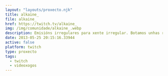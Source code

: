 ```yaml
---
layout: "layouts/proxecto.njk"
title: alkaine_
file: alkaine_
href: https://twitch.tv/alkaine_
img: /img/comunidade/alkaine_.webp
description: Emisións irregulares para xente irregular. Botamos unhas risas con xogos interesantes!
date: 2013-05-25 20:15:16.33944
active: false
platform: twitch
type: proxecto
tags:
  - twitch
  - videoxogos
---
```

